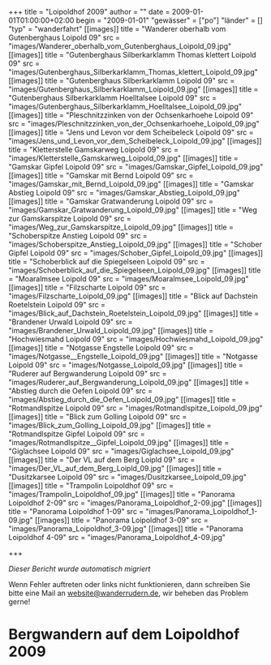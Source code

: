 +++
title = "Loipoldhof 2009"
author = ""
date = 2009-01-01T01:00:00+02:00
begin = "2009-01-01"
"gewässer" = ["po"]
"länder" = []
"typ" = "wanderfahrt"
[[images]]
title = "Wanderer oberhalb vom Gutenberghaus Loipold 09"
src = "images/Wanderer_oberhalb_vom_Gutenberghaus_Loipold_09.jpg"
[[images]]
title = "Gutenberghaus Silberkarklamm Thomas klettert Loipold 09"
src = "images/Gutenberghaus_Silberkarklamm_Thomas_klettert_Loipold_09.jpg"
[[images]]
title = "Gutenberghaus Silberkarklamm Loipold 09"
src = "images/Gutenberghaus_Silberkarklamm_Loipold_09.jpg"
[[images]]
title = "Gutenberghaus Silberkarklamm Hoelltalsee Loipold 09"
src = "images/Gutenberghaus_Silberkarklamm_Hoelltalsee_Loipold_09.jpg"
[[images]]
title = "Pleschnitzzinken von der Ochsenkarhoehe Loipold 09"
src = "images/Pleschnitzzinken_von_der_Ochsenkarhoehe_Loipold_09.jpg"
[[images]]
title = "Jens und Levon vor dem Scheibeleck Loipold 09"
src = "images/Jens_und_Levon_vor_dem_Scheibeleck_Loipold_09.jpg"
[[images]]
title = "Kletterstelle Gamskarweg Loipold 09"
src = "images/Kletterstelle_Gamskarweg_Loipold_09.jpg"
[[images]]
title = "Gamskar Gipfel Loipold 09"
src = "images/Gamskar_Gipfel_Loipold_09.jpg"
[[images]]
title = "Gamskar mit Bernd Loipold 09"
src = "images/Gamskar_mit_Bernd_Loipold_09.jpg"
[[images]]
title = "Gamskar Abstieg Loipold 09"
src = "images/Gamskar_Abstieg_Loipold_09.jpg"
[[images]]
title = "Gamskar Gratwanderung Loipold 09"
src = "images/Gamskar_Gratwanderung_Loipold_09.jpg"
[[images]]
title = "Weg zur Gamskarspitze Loipold 09"
src = "images/Weg_zur_Gamskarspitze_Loipold_09.jpg"
[[images]]
title = "Schoberspitze Anstieg Loipold 09"
src = "images/Schoberspitze_Anstieg_Loipold_09.jpg"
[[images]]
title = "Schober Gipfel Loipold 09"
src = "images/Schober_Gipfel_Loipold_09.jpg"
[[images]]
title = "Schoberblick auf die Spiegelseen Loipold 09"
src = "images/Schoberblick_auf_die_Spiegelseen_Loipold_09.jpg"
[[images]]
title = "Moaralmsee Loipold 09"
src = "images/Moaralmsee_Loipold_09.jpg"
[[images]]
title = "Filzscharte Loipold 09"
src = "images/Filzscharte_Loipold_09.jpg"
[[images]]
title = "Blick auf Dachstein Roetelstein Loipold 09"
src = "images/Blick_auf_Dachstein_Roetelstein_Loipold_09.jpg"
[[images]]
title = "Brandener Urwald Loipold 09"
src = "images/Brandener_Urwald_Loipold_09.jpg"
[[images]]
title = "Hochwiesmahd Loipold 09"
src = "images/Hochwiesmahd_Loipold_09.jpg"
[[images]]
title = "Notgasse  Engstelle Loipold 09"
src = "images/Notgasse__Engstelle_Loipold_09.jpg"
[[images]]
title = "Notgasse Loipold 09"
src = "images/Notgasse_Loipold_09.jpg"
[[images]]
title = "Ruderer auf Bergwanderung Loipold 09"
src = "images/Ruderer_auf_Bergwanderung_Loipold_09.jpg"
[[images]]
title = "Abstieg durch die Oefen Loipold 09"
src = "images/Abstieg_durch_die_Oefen_Loipold_09.jpg"
[[images]]
title = "Rotmandlspitze Loipold 09"
src = "images/Rotmandlspitze_Loipold_09.jpg"
[[images]]
title = "Blick zum Golling Loipold 09"
src = "images/Blick_zum_Golling_Loipold_09.jpg"
[[images]]
title = "Rotmandlspitze  Gipfel Loipold 09"
src = "images/Rotmandlspitze__Gipfel_Loipold_09.jpg"
[[images]]
title = "Giglachsee Loipold 09"
src = "images/Giglachsee_Loipold_09.jpg"
[[images]]
title = "Der VL auf dem Berg Loipld 09"
src = "images/Der_VL_auf_dem_Berg_Loipld_09.jpg"
[[images]]
title = "Dusitzkarsee Loipold 09"
src = "images/Dusitzkarsee_Loipold_09.jpg"
[[images]]
title = "Trampolin Loipoldhof 09"
src = "images/Trampolin_Loipoldhof_09.jpg"
[[images]]
title = "Panorama Loipoldhof 2-09"
src = "images/Panorama_Loipoldhof_2-09.jpg"
[[images]]
title = "Panorama Loipoldhof 1-09"
src = "images/Panorama_Loipoldhof_1-09.jpg"
[[images]]
title = "Panorama Loipoldhof 3-09"
src = "images/Panorama_Loipoldhof_3-09.jpg"
[[images]]
title = "Panorama Loipoldhof 4-09"
src = "images/Panorama_Loipoldhof_4-09.jpg"

+++


*Dieser Bericht wurde automatisch migriert*

Wenn Fehler auftreten oder links nicht funktionieren, dann schreiben Sie bitte eine Mail an website@wanderrudern.de, wir beheben das Problem gerne!



# Bergwandern auf dem Loipoldhof 2009


